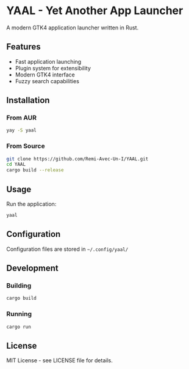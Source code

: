 # YAAL - Yet Another App Launcher

A modern GTK4 application launcher written in Rust.

## Features


- Fast application launching
- Plugin system for extensibility
- Modern GTK4 interface
- Fuzzy search capabilities

## Installation

### From AUR
```bash
yay -S yaal
```

### From Source
```bash
git clone https://github.com/Remi-Avec-Un-I/YAAL.git
cd YAAL
cargo build --release
```

## Usage

Run the application:
```bash
yaal
```

## Configuration

Configuration files are stored in `~/.config/yaal/`

## Development

### Building
```bash
cargo build
```

### Running
```bash
cargo run
```

## License

MIT License - see LICENSE file for details. 